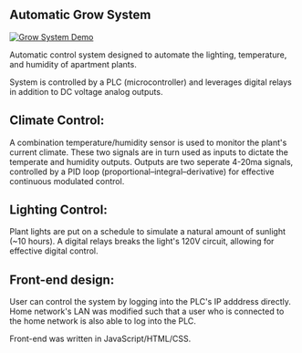 ## Automatic Grow System

[![Grow System Demo]()](growsystem_demo.mov "Grow System Demo")

Automatic control system designed to automate the lighting, temperature, and humidity of apartment plants. 

System is controlled by a PLC (microcontroller) and leverages digital relays in addition to DC voltage analog outputs.

## Climate Control:

A combination temperature/humidity sensor is used to monitor the plant's current climate. These two signals are in turn used as inputs to dictate the temperate and humidity outputs. Outputs are two seperate 4-20ma signals, controlled by a PID loop (proportional–integral–derivative) for effective continuous modulated control.

## Lighting Control:

Plant lights are put on a schedule to simulate a natural amount of sunlight (~10 hours). A digital relays breaks the light's 120V circuit, allowing for effective digital control. 

## Front-end design:

User can control the system by logging into the PLC's IP adddress directly. Home network's LAN was modified such that a user who is connected to the home network is also able to log into the PLC. 

Front-end was written in JavaScript/HTML/CSS. 